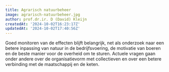 ```yaml
---
title: Agrarisch natuurbeheer
image: agrarisch-natuurbeheer.jpg
author: prof.dr.ir. D (David) Kleijn
createdAt: '2024-10-02T16:23:17Z'
updatedAt: '2024-10-02T17:40:56Z'
---
```

Goed monitoren van de effecten blijft belangrijk, net als onderzoek naar een betere inpassing van natuur in de bedrijfsvoering, de motivatie van boeren en de beste manier voor de overheid om te sturen. Actuele vragen gaan onder andere over de organisatievorm met collectieven en over een betere verbinding met de maatschappij en de keten.